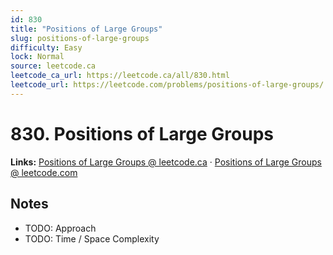 ```yaml
--- 
id: 830
title: "Positions of Large Groups"
slug: positions-of-large-groups
difficulty: Easy
lock: Normal
source: leetcode.ca
leetcode_ca_url: https://leetcode.ca/all/830.html
leetcode_url: https://leetcode.com/problems/positions-of-large-groups/
---
```


# 830. Positions of Large Groups

**Links:** [Positions of Large Groups @ leetcode.ca](https://leetcode.ca/all/830.html) · [Positions of Large Groups @ leetcode.com](https://leetcode.com/problems/positions-of-large-groups/)

## Notes
- TODO: Approach
- TODO: Time / Space Complexity
